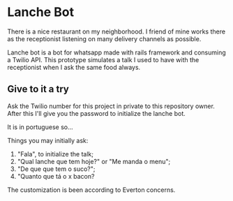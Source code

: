 #  Lanche Bot

There is a nice restaurant on my neighborhood. I friend of mine works there as the receptionist listening on many delivery channels as possible.

Lanche bot is a bot for whatsapp made with rails framework and consuming a Twilio API.
This prototype simulates a talk I used to have with the receptionist when I ask the same food always.

## Give to it a try

Ask the Twilio number for this project in private to this repository owner. After this I'll give you the password to initialize the lanche bot.

It is in portuguese so...

Things you may initially ask:

1. "Fala", to initialize the talk;
2. "Qual lanche que tem hoje?" or "Me manda o menu";
3. "De que que tem o suco?";
4. "Quanto que tá o x bacon?

The customization is been according to Everton concerns.